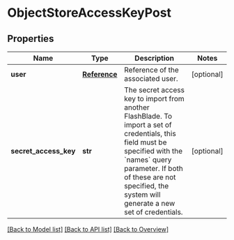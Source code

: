 # ObjectStoreAccessKeyPost

## Properties
Name | Type | Description | Notes
------------ | ------------- | ------------- | -------------
**user** | [**Reference**](Reference.md) | Reference of the associated user. | [optional] 
**secret_access_key** | **str** | The secret access key to import from another FlashBlade. To import a set of credentials, this field must be specified with the &#x60;names&#x60; query parameter. If both of these are not specified, the system will generate a new set of credentials. | [optional] 

[[Back to Model list]](index.md#documentation-for-models) [[Back to API list]](index.md#endpoint-properties) [[Back to Overview]](index.md)


